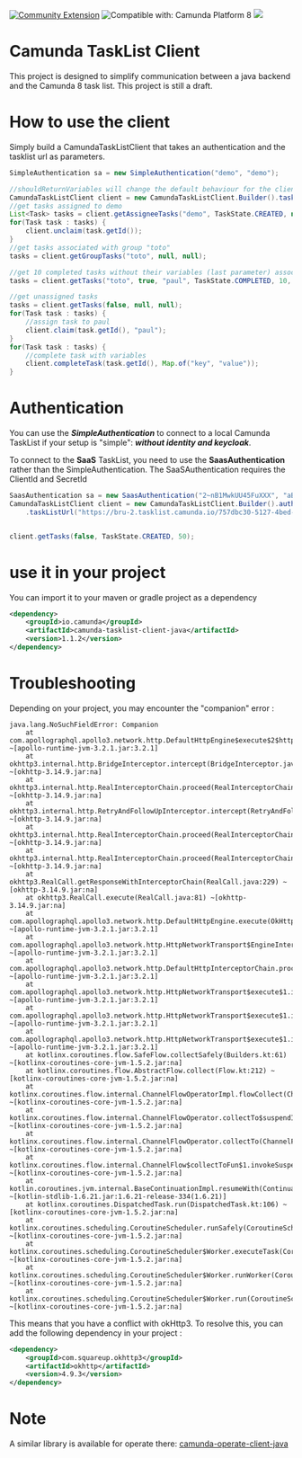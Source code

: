 [![Community Extension](https://img.shields.io/badge/Community%20Extension-An%20open%20source%20community%20maintained%20project-FF4700)](https://github.com/camunda-community-hub/community)
![Compatible with: Camunda Platform 8](https://img.shields.io/badge/Compatible%20with-Camunda%20Platform%208-0072Ce)
[![](https://img.shields.io/badge/Lifecycle-Incubating-blue)](https://github.com/Camunda-Community-Hub/community/blob/main/extension-lifecycle.md#incubating-)

# Camunda TaskList Client

This project is designed to simplify communication between a java backend and the Camunda 8 task list. This project is still a draft.

# How to use the client

Simply build a CamundaTaskListClient that takes an authentication and the tasklist url as parameters.

```java
SimpleAuthentication sa = new SimpleAuthentication("demo", "demo");

//shouldReturnVariables will change the default behaviour for the client to query variables along with tasks.
CamundaTaskListClient client = new CamundaTaskListClient.Builder().taskListUrl("http://localhost:8081").shouldReturnVariables().authentication(sa).build();
//get tasks assigned to demo
List<Task> tasks = client.getAssigneeTasks("demo", TaskState.CREATED, null);
for(Task task : tasks) {
    client.unclaim(task.getId());
}
//get tasks associated with group "toto"
tasks = client.getGroupTasks("toto", null, null);

//get 10 completed tasks without their variables (last parameter) associated with group "toto", assigned (second parameter) to paul (thrid parameter)
tasks = client.getTasks("toto", true, "paul", TaskState.COMPLETED, 10, false);

//get unassigned tasks
tasks = client.getTasks(false, null, null);
for(Task task : tasks) {
	//assign task to paul
	client.claim(task.getId(), "paul");
}
for(Task task : tasks) {
	//complete task with variables
	client.completeTask(task.getId(), Map.of("key", "value"));
}
```

# Authentication
You can use the ***SimpleAuthentication*** to connect to a local Camunda TaskList if your setup is "simple": ***without identity and keycloak***.

To connect to the **SaaS** TaskList, you need to use the **SaasAuthentication** rather than the SimpleAuthentication. The SaaSAuthentication requires the ClientId and SecretId

```java
SaasAuthentication sa = new SaasAuthentication("2~nB1MwkUU45FuXXX", "aBRKtreXQF3uD2MYYY");
CamundaTaskListClient client = new CamundaTaskListClient.Builder().authentication(sa)
    .taskListUrl("https://bru-2.tasklist.camunda.io/757dbc30-5127-4bed-XXXX-XXXXXXXXXXXX").build();


client.getTasks(false, TaskState.CREATED, 50);
```

# use it in your project
You can import it to your maven or gradle project as a dependency

```xml
<dependency>
	<groupId>io.camunda</groupId>
	<artifactId>camunda-tasklist-client-java</artifactId>
	<version>1.1.2</version>
</dependency>
```
# Troubleshooting
Depending on your project, you may encounter the "companion" error :
```
java.lang.NoSuchFieldError: Companion
	at com.apollographql.apollo3.network.http.DefaultHttpEngine$execute$2$httpRequest$2$2.contentType(OkHttpEngine.kt:56) ~[apollo-runtime-jvm-3.2.1.jar:3.2.1]
	at okhttp3.internal.http.BridgeInterceptor.intercept(BridgeInterceptor.java:53) ~[okhttp-3.14.9.jar:na]
	at okhttp3.internal.http.RealInterceptorChain.proceed(RealInterceptorChain.java:142) ~[okhttp-3.14.9.jar:na]
	at okhttp3.internal.http.RetryAndFollowUpInterceptor.intercept(RetryAndFollowUpInterceptor.java:88) ~[okhttp-3.14.9.jar:na]
	at okhttp3.internal.http.RealInterceptorChain.proceed(RealInterceptorChain.java:142) ~[okhttp-3.14.9.jar:na]
	at okhttp3.internal.http.RealInterceptorChain.proceed(RealInterceptorChain.java:117) ~[okhttp-3.14.9.jar:na]
	at okhttp3.RealCall.getResponseWithInterceptorChain(RealCall.java:229) ~[okhttp-3.14.9.jar:na]
	at okhttp3.RealCall.execute(RealCall.java:81) ~[okhttp-3.14.9.jar:na]
	at com.apollographql.apollo3.network.http.DefaultHttpEngine.execute(OkHttpEngine.kt:75) ~[apollo-runtime-jvm-3.2.1.jar:3.2.1]
	at com.apollographql.apollo3.network.http.HttpNetworkTransport$EngineInterceptor.intercept(HttpNetworkTransport.kt:136) ~[apollo-runtime-jvm-3.2.1.jar:3.2.1]
	at com.apollographql.apollo3.network.http.DefaultHttpInterceptorChain.proceed(HttpInterceptor.kt:22) ~[apollo-runtime-jvm-3.2.1.jar:3.2.1]
	at com.apollographql.apollo3.network.http.HttpNetworkTransport$execute$1.invokeSuspend(HttpNetworkTransport.kt:62) ~[apollo-runtime-jvm-3.2.1.jar:3.2.1]
	at com.apollographql.apollo3.network.http.HttpNetworkTransport$execute$1.invoke(HttpNetworkTransport.kt) ~[apollo-runtime-jvm-3.2.1.jar:3.2.1]
	at com.apollographql.apollo3.network.http.HttpNetworkTransport$execute$1.invoke(HttpNetworkTransport.kt) ~[apollo-runtime-jvm-3.2.1.jar:3.2.1]
	at kotlinx.coroutines.flow.SafeFlow.collectSafely(Builders.kt:61) ~[kotlinx-coroutines-core-jvm-1.5.2.jar:na]
	at kotlinx.coroutines.flow.AbstractFlow.collect(Flow.kt:212) ~[kotlinx-coroutines-core-jvm-1.5.2.jar:na]
	at kotlinx.coroutines.flow.internal.ChannelFlowOperatorImpl.flowCollect(ChannelFlow.kt:195) ~[kotlinx-coroutines-core-jvm-1.5.2.jar:na]
	at kotlinx.coroutines.flow.internal.ChannelFlowOperator.collectTo$suspendImpl(ChannelFlow.kt:157) ~[kotlinx-coroutines-core-jvm-1.5.2.jar:na]
	at kotlinx.coroutines.flow.internal.ChannelFlowOperator.collectTo(ChannelFlow.kt) ~[kotlinx-coroutines-core-jvm-1.5.2.jar:na]
	at kotlinx.coroutines.flow.internal.ChannelFlow$collectToFun$1.invokeSuspend(ChannelFlow.kt:60) ~[kotlinx-coroutines-core-jvm-1.5.2.jar:na]
	at kotlin.coroutines.jvm.internal.BaseContinuationImpl.resumeWith(ContinuationImpl.kt:33) ~[kotlin-stdlib-1.6.21.jar:1.6.21-release-334(1.6.21)]
	at kotlinx.coroutines.DispatchedTask.run(DispatchedTask.kt:106) ~[kotlinx-coroutines-core-jvm-1.5.2.jar:na]
	at kotlinx.coroutines.scheduling.CoroutineScheduler.runSafely(CoroutineScheduler.kt:571) ~[kotlinx-coroutines-core-jvm-1.5.2.jar:na]
	at kotlinx.coroutines.scheduling.CoroutineScheduler$Worker.executeTask(CoroutineScheduler.kt:750) ~[kotlinx-coroutines-core-jvm-1.5.2.jar:na]
	at kotlinx.coroutines.scheduling.CoroutineScheduler$Worker.runWorker(CoroutineScheduler.kt:678) ~[kotlinx-coroutines-core-jvm-1.5.2.jar:na]
	at kotlinx.coroutines.scheduling.CoroutineScheduler$Worker.run(CoroutineScheduler.kt:665) ~[kotlinx-coroutines-core-jvm-1.5.2.jar:na]
```
This means that you have a conflict with okHttp3. To resolve this, you can add the following dependency in your project :
```xml
<dependency>
    <groupId>com.squareup.okhttp3</groupId>
    <artifactId>okhttp</artifactId>
    <version>4.9.3</version>
</dependency>
```
# Note
A similar library is available for operate there:
[camunda-operate-client-java](https://github.com/camunda-community-hub/camunda-operate-client-java)
